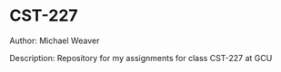 # CST-227

Author: Michael Weaver

Description: Repository for my assignments for class CST-227 at GCU
